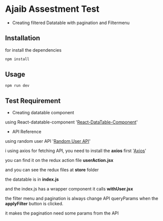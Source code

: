 # Ajaib Assestment Test

- Creating filtered Datatable with pagination and Filtermenu

## Installation

for install the dependencies

```bash
npm install
```

## Usage

```
npm run dev
```

## Test Requirement

- Creating datatable component

using React-datatable-component '[React-DataTable-Component](https://react-data-table-component.netlify.app/)'

- API Reference 

using random user API '[Random User API](https://randomuser.me/)'

i using axios for fetching API, you need to install the **axios** first 
'[Axios](https://github.com/axios/axios)'

you can find it on the redux action file **userAction.jsx**

and you can see the redux files at **store** folder

the datatable is in **index.js** 

and the index.js has a wrapper component it calls **withUser.jsx**

the filter menu and pagination is always change API queryParams when the **applyFilter** button is clicked.

 
it makes the pagination need some params from the API 
